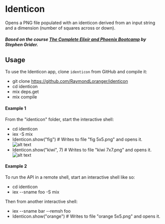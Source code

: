 # Identicon

Opens a PNG file populated with an identicon derived from an input string and
a dimension (number of squares across or down).

##### Based on the course [The Complete Elixir and Phoenix Bootcamp](https://www.udemy.com/the-complete-elixir-and-phoenix-bootcamp-and-tutorial/) by Stephen Grider.

## Usage

To use the Identicon app, clone `identicon` from GitHub and compile it:

  - git clone https://github.com/RaymondLoranger/identicon
  - cd identicon
  - mix deps.get
  - mix compile

#### Example 1

From the "identicon" folder, start the interactive shell:

  - cd identicon
  - iex -S mix
  - Identicon.show("fig") # Writes to file "fig 5x5.png" and opens it.
  ![alt text](<assets/images/fig 5x5.png>)
  - Identicon.show("kiwi", 7) # Writes to file "kiwi 7x7.png" and opens it.
  ![alt text](<assets/images/kiwi 7x7.png>)
#### Example 2

To run the API in a remote shell, start an interactive shell like so:

  - cd identicon
  - iex --sname foo -S mix

Then from another interactive shell:

  - iex --sname bar --remsh foo
  - Identicon.show("orange") # Writes to file "orange 5x5.png" and opens it.

